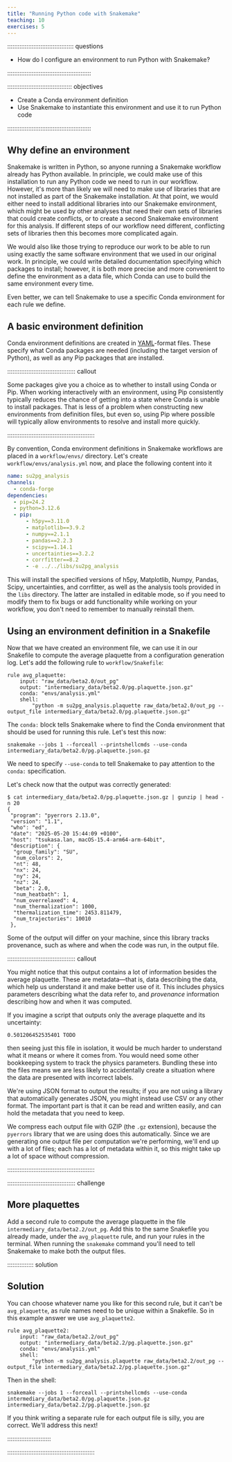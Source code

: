 ```yaml
---
title: "Running Python code with Snakemake"
teaching: 10
exercises: 5
---
```


:::::::::::::::::::::::::::::::::::::: questions 

- How do I configure an environment to run Python with Snakemake?

::::::::::::::::::::::::::::::::::::::::::::::::

::::::::::::::::::::::::::::::::::::: objectives

- Create a Conda environment definition
- Use Snakemake to instantiate this environment and use it to run Python code

::::::::::::::::::::::::::::::::::::::::::::::::

## Why define an environment

Snakemake is written in Python,
so anyone running a Snakemake workflow already has Python available.
In principle,
we could make use of this installation to run
any Python code we need to run in our workflow.
However,
it's more than likely we will need to make use of libraries
that are not installed as part of the Snakemake installation.
At that point,
we would either need to install additional libraries into our Snakemake environment,
which might be used by other analyses that need their own sets of libraries
that could create conflicts,
or to create a second Snakemake environment for this analysis.
If different steps of our workflow need different, conflicting sets of libraries
then this becomes more complicated again.

We would also like those trying to reproduce our work
to be able to run using exactly the same software environment
that we used in our original work.
In principle,
we could write detailed documentation specifying which packages to install;
however,
it is both more precise and more convenient to define the environment as a data file,
which Conda can use to build the same environment every time.

Even better,
we can tell Snakemake to use a specific Conda environment for each rule we define.

## A basic environment definition

Conda environment definitions are created in [YAML][yaml]-format files.
These specify what Conda packages are needed
(including the target version of Python),
as well as any Pip packages that are installed.

:::::::::::::::::::::::::::::::::::::::  callout

Some packages give you a choice as to whether to install using Conda or Pip.
When working interactively with an environment,
using Pip consistently typically reduces the chance of
getting into a state where Conda is unable to install packages.
That is less of a problem when constructing new environments from definition files,
but even so,
using Pip where possible will typically
allow environments to resolve and install more quickly.

::::::::::::::::::::::::::::::::::::::::::::::::::

By convention,
Conda environment definitions in Snakemake workflows are placed in a
`workflow/envs/` directory.
Let's create `workflow/envs/analysis.yml` now,
and place the following content into it

```yaml
name: su2pg_analysis
channels:
  - conda-forge
dependencies:
  - pip=24.2
  - python=3.12.6
  - pip:
      - h5py==3.11.0
      - matplotlib==3.9.2
      - numpy==2.1.1
      - pandas==2.2.3
      - scipy==1.14.1
      - uncertainties==3.2.2
      - corrfitter==8.2
      - -e ../../libs/su2pg_analysis
```

This will install the specified versions of
h5py, Matplotlib, Numpy, Pandas, Scipy, uncertainties, and corrfitter,
as well as the analysis tools provided in the `libs` directory.
The latter are installed in editable mode,
so if you need to modify them
to fix bugs or add functionality while working on your workflow,
you don't need to remember to manually reinstall them.

## Using an environment definition in a Snakefile

Now that we have created an environment file,
we can use it in our Snakefile
to compute the average plaquette from a configuration generation log.
Let's add the following rule to `workflow/Snakefile`:

```snakemake
rule avg_plaquette:
    input: "raw_data/beta2.0/out_pg"
    output: "intermediary_data/beta2.0/pg.plaquette.json.gz"
    conda: "envs/analysis.yml"
    shell:
        "python -m su2pg_analysis.plaquette raw_data/beta2.0/out_pg --output_file intermediary_data/beta2.0/pg.plaquette.json.gz"
```

The `conda:` block tells Snakemake where to find
the Conda environment that should be used for running this rule.
Let's test this now:

```shellsession
snakemake --jobs 1 --forceall --printshellcmds --use-conda intermediary_data/beta2.0/pg.plaquette.json.gz
```

We need to specify `--use-conda`
to tell Snakemake to pay attention to the `conda:` specification.

Let's check now that the output was correctly generated:

```shellsession
$ cat intermediary_data/beta2.0/pg.plaquette.json.gz | gunzip | head -n 20
{
 "program": "pyerrors 2.13.0",
 "version": "1.1",
 "who": "ed",
 "date": "2025-05-20 15:44:09 +0100",
 "host": "tsukasa.lan, macOS-15.4-arm64-arm-64bit",
 "description": {
  "group_family": "SU",
  "num_colors": 2,
  "nt": 48,
  "nx": 24,
  "ny": 24,
  "nz": 24,
  "beta": 2.0,
  "num_heatbath": 1,
  "num_overrelaxed": 4,
  "num_thermalization": 1000,
  "thermalization_time": 2453.811479,
  "num_trajectories": 10010
 },
```

Some of the output will differ on your machine,
since this library tracks provenance,
such as where and when the code was run,
in the output file.

:::::::::::::::::::::::::::::::::::::::  callout

You might notice that this output contains
a lot of information besides the average plaquette.
These are metadata&mdash;that is,
data describing the data,
which help us understand it and make better use of it.
This includes physics parameters describing what the data refer to,
and _provenance_ information describing how and when it was computed.

If you imagine a script that outputs only the average plaquette and its uncertainty:

```
0.501206452535401 TODO
```

then seeing just this file in isolation,
it would be much harder to understand what it means or where it comes from.
You would need some other bookkeeping system to track the physics parameters.
Bundling these into the files means we are less likely
to accidentally create a situation
where the data are presented with incorrect labels.

We're using JSON format to output the results;
if you are not using a library that automatically generates JSON,
you might instead use CSV or any other format.
The important part is that it can be read and written easily,
and can hold the metadata that you need to keep.

We compress each output file with GZIP (the `.gz` extension),
because the `pyerrors` library that we are using does this automatically.
Since we are generating one output file per computation we're performing,
we'll end up with a lot of files;
each has a lot of metadata within it,
so this might take up a lot of space without compression.

::::::::::::::::::::::::::::::::::::::::::::::::::

:::::::::::::::::::::::::::::::::::::::  challenge

## More plaquettes

Add a second rule to compute the average plaquette in the file
`intermediary_data/beta2.2/out_pg`.
Add this to the same Snakefile you already made,
under the `avg_plaquette` rule,
and run your rules in the terminal.
When running the `snakemake` command
you'll need to tell Snakemake to make both the output files.

:::::::::::::::  solution

## Solution

You can choose whatever name you like for this second rule,
but it can't be `avg_plaquette`,
as rule names need to be unique within a Snakefile.
So in this example answer we use `avg_plaquette2`.


```snakemake
rule avg_plaquette2:
    input: "raw_data/beta2.2/out_pg"
    output: "intermediary_data/beta2.2/pg.plaquette.json.gz"
    conda: "envs/analysis.yml"
    shell:
        "python -m su2pg_analysis.plaquette raw_data/beta2.2/out_pg --output_file intermediary_data/beta2.2/pg.plaquette.json.gz"
```

Then in the shell:

```shellsession
snakemake --jobs 1 --forceall --printshellcmds --use-conda intermediary_data/beta2.0/pg.plaquette.json.gz intermediary_data/beta2.2/pg.plaquette.json.gz
```

If you think writing a separate rule for each output file is silly, you are correct.
We'll address this next!

:::::::::::::::::::::::::

::::::::::::::::::::::::::::::::::::::::::::::::::


[yaml]: https://yaml.org
